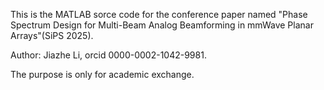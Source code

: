 This is the MATLAB sorce code for the conference paper named "Phase Spectrum Design for Multi-Beam Analog Beamforming in mmWave Planar Arrays"(SiPS 2025).

Author: Jiazhe Li, orcid 0000-0002-1042-9981.

The purpose is only for academic exchange.
